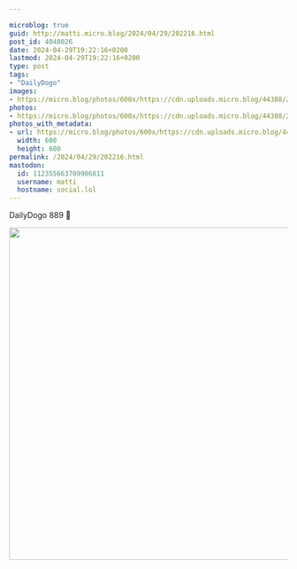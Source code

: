 ```yaml
---

microblog: true
guid: http://matti.micro.blog/2024/04/29/202216.html
post_id: 4048026
date: 2024-04-29T19:22:16+0200
lastmod: 2024-04-29T19:22:16+0200
type: post
tags:
- "DailyDogo"
images:
- https://micro.blog/photos/600x/https://cdn.uploads.micro.blog/44388/2024/6ca55b94dfb64abb8c8eed7ecb06ddf4.jpg
photos:
- https://micro.blog/photos/600x/https://cdn.uploads.micro.blog/44388/2024/6ca55b94dfb64abb8c8eed7ecb06ddf4.jpg
photos_with_metadata:
- url: https://micro.blog/photos/600x/https://cdn.uploads.micro.blog/44388/2024/6ca55b94dfb64abb8c8eed7ecb06ddf4.jpg
  width: 600
  height: 600
permalink: /2024/04/29/202216.html
mastodon:
  id: 112355663709906811
  username: matti
  hostname: social.lol
---
```

DailyDogo 889 🐶

<img src="/media/uploads/2024/6ca55b94dfb64abb8c8eed7ecb06ddf4.jpg" width="600" height="600" alt="" />
